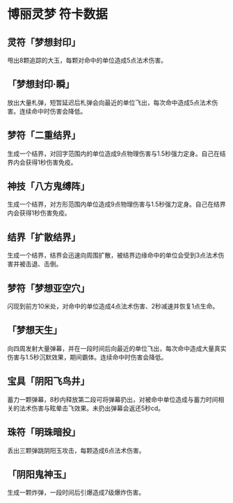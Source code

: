 # 博丽灵梦 符卡数据

## 灵符「梦想封印」

  甩出8颗追踪的大玉，每颗对命中的单位造成5点法术伤害。

## 「梦想封印·瞬」

  放出大量札弹，短暂延迟后札弹会向最近的单位飞出，每次命中造成5点法术伤害。连续命中时伤害会降低。

## 梦符「二重结界」

  生成一个结界，对回字范围内的单位造成9点物理伤害与1.5秒强力定身。自己在结界内会获得1秒伤害免疫。

## 神技「八方鬼缚阵」

  生成一个结界，对方形范围内单位造成9点物理伤害与1.5秒强力定身。自己在结界内会获得1秒伤害免疫。

## 结界「扩散结界」

  生成一个结界，结界会迅速向周围扩散，被结界边缘命中的单位会受到3点法术伤害并被击退、击倒。

## 梦符「梦想亚空穴」

  闪现到前方10米处，对命中的单位造成4点法术伤害、2秒减速并恢复1点生命。

## 「梦想天生」

  向四周发射大量弹幕，并在一段时间后向最近的单位飞出，每次命中造成大量真实伤害与1.5秒沉默效果，期间霸体。连续命中时伤害会降低。

## 宝具「阴阳飞鸟井」

  蓄力一颗弹幕，8秒内释放第二段可将弹幕扔出，对被命中单位造成与蓄力时间相关的法术伤害与眩晕击飞效果。未扔出弹幕会返还5秒cd。

## 珠符「明珠暗投」

  丢出三颗弹跳阴阳玉攻击，每颗造成6点法术伤害。

## 「阴阳鬼神玉」

  生成一颗炸弹，一段时间后引爆造成7级爆炸伤害。
